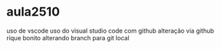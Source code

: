 # aula2510
uso de vscode
uso do visual studio code com github
alteração via github
rique bonito
alterando branch para git local
